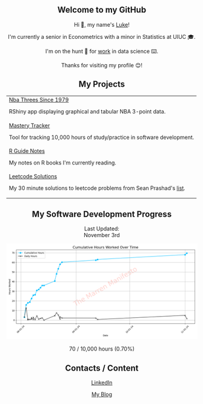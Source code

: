 <div align="center">
    <h2>Welcome to my GitHub</h1>
    <p>Hi 👋, my name's <a href="https://themarrenmanifesto.com" target="_blank">Luke</a>!</p>
    <p>I'm currently a senior in Econometrics with a minor in Statistics at UIUC 🎓.</p>
    <p>I'm on the hunt 🏹 for <a href="https://www.linkedin.com/in/luke-marren-aa9912206/" target="_blank">work</a> in data science ⌨️.</p>
    <p>Thanks for visiting my profile 😊!</p>
    <h2>My Projects</h2>
    <table>
        <tr>
            <td><a href="https://github.com/lmarren1/nba-threes-since-1979" target="_blank">Nba Threes Since 1979</a><p>RShiny app displaying graphical and tabular NBA 3-point data.</p></td>
        </tr>
        <tr>
            <td><a href="https://github.com/lmarren1/mastery-tracker" target="_blank">Mastery Tracker</a><p>Tool for tracking 10,000 hours of study/practice in software development.</p></td>
        </tr>
        <tr>
            <td><a href="https://github.com/lmarren1/r-guide-notes" target="_blank">R Guide Notes</a><p>My notes on R books I'm currently reading.</p></td>
        </tr>
        <tr>
            <td><a href="https://github.com/lmarren1/leetcode-solutions" target="_blank">Leetcode Solutions</a><p>My 30 minute solutions to leetcode problems from Sean Prashad's <a href="https://seanprashad.com/leetcode-patterns/" target="_blank">list</a>.</p></td>
        </tr>
    </table>   
    <h2>My Software Development Progress</h2>
    <p>Last Updated:<br>November 3rd</p>
    <a href="https://themarrenmanifesto.com" target="_blank"><img src="cumulative-hours-plot.png"></img></a>
    <p>70 / 10,000 hours (0.70%)</p>
    <h2>Contacts / Content</h2>
    <a href="https://www.linkedin.com/in/luke-marren-aa9912206/" target="_blank"><p>LinkedIn</p></a>
    <a href="https://themarrenmanifesto.com"><p>My Blog</p></a>
</div>
